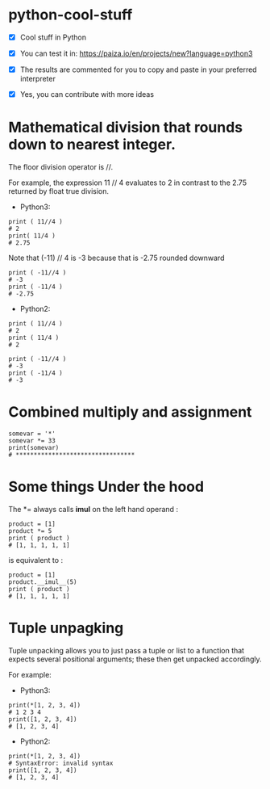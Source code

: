 # python-cool-stuff
- [x] Cool stuff in Python
- [x] You can test it in: https://paiza.io/en/projects/new?language=python3
- [x] The results are commented for you to copy and paste in your preferred interpreter
- [x] Yes, you can contribute with more ideas

 
# Mathematical division that rounds down to nearest integer.

The floor division operator is //.

For example, the expression 11 // 4 evaluates to 2 in contrast to the 2.75 returned by float true division.


- Python3:
```
print ( 11//4 )
# 2
print( 11/4 )
# 2.75
```
Note that (-11) // 4 is -3 because that is -2.75 rounded downward
```
print ( -11//4 )
# -3 
print ( -11/4 )
# -2.75 
```

- Python2:
```
print ( 11//4 )
# 2 
print ( 11/4 )
# 2 

print ( -11//4 )
# -3 
print ( -11/4 )
# -3 
```


# Combined multiply and assignment
```
somevar = '*' 
somevar *= 33
print(somevar)
# *********************************
```


# Some things Under the hood

The *= always calls __imul__ on the left hand operand :

```
product = [1] 
product *= 5
print ( product )
# [1, 1, 1, 1, 1]
```
is equivalent to :
```
product = [1] 
product.__imul__(5)
print ( product )
# [1, 1, 1, 1, 1]
```
# Tuple unpagking

Tuple unpacking allows you to just pass a tuple or list to a function that expects several positional arguments;
these then get unpacked accordingly. 

For example:
- Python3:
```
print(*[1, 2, 3, 4])
# 1 2 3 4 
print([1, 2, 3, 4]) 
# [1, 2, 3, 4] 
```
- Python2:
```
print(*[1, 2, 3, 4])
# SyntaxError: invalid syntax
print([1, 2, 3, 4]) 
# [1, 2, 3, 4]
```
